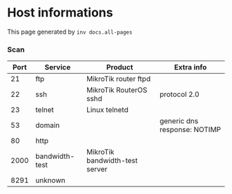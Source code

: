 # Host informations

This page generated by `inv docs.all-pages`


[comment]: (>>HOSTINFOS)


### Scan

| Port | Service | Product | Extra info |
| ------ | ------ |------ |------ |
|21|ftp|MikroTik router ftpd||
|22|ssh|MikroTik RouterOS sshd|protocol 2.0|
|23|telnet|Linux telnetd||
|53|domain||generic dns response: NOTIMP|
|80|http|||
|2000|bandwidth-test|MikroTik bandwidth-test server||
|8291|unknown|||


        

[comment]: (<<HOSTINFOS)